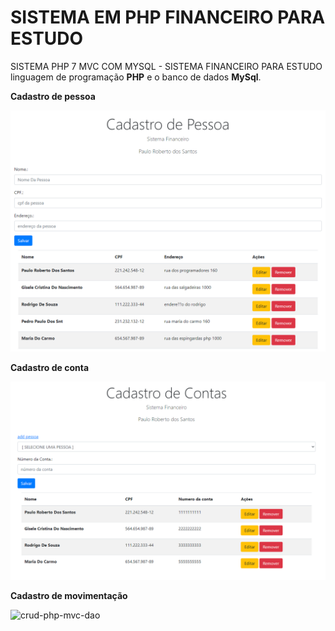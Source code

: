 # SISTEMA EM PHP FINANCEIRO PARA ESTUDO
SISTEMA PHP 7 MVC COM MYSQL - SISTEMA FINANCEIRO PARA ESTUDO
linguagem de programação **PHP** e o banco de dados **MySql**.


**Cadastro de pessoa**

![crud-php-mvc-dao](img/pessoa.png)

**Cadastro de conta**

![crud-php-mvc-dao](img/conta.png)

**Cadastro de movimentação**

![crud-php-mvc-dao](imagens/movimentacao.png)
